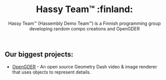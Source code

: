 <h1 align="center">Hassy Team™ :finland:</h1>
<p align="center">Hassy Team™ (Hassembly Demo Team™) is a Finnish programming group developing random compo creations and OpenGDER</p>
<br>

## Our biggest projects:

- [OpenGDER](https://github.com/HassyTeam/OpenGDER) - An open source Geometry Dash video & image renderer that uses objects to represent details.
